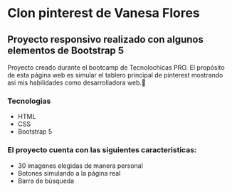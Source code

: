 # Clon pinterest de Vanesa Flores
## Proyecto responsivo realizado con algunos elementos de Bootstrap 5

Proyecto creado durante el bootcamp de Tecnolochicas PRO.
El propósito de esta página web es simular el tablero principal de pinterest mostrando asi mis habilidades como desarrolladora web.💜

### Tecnologias 

* HTML
* CSS
* Bootstrap 5

### El proyecto cuenta con las siguientes caracteristicas: 

* 30 imagenes elegidas de manera personal
* Botones simulando a la página real
* Barra de búsqueda  